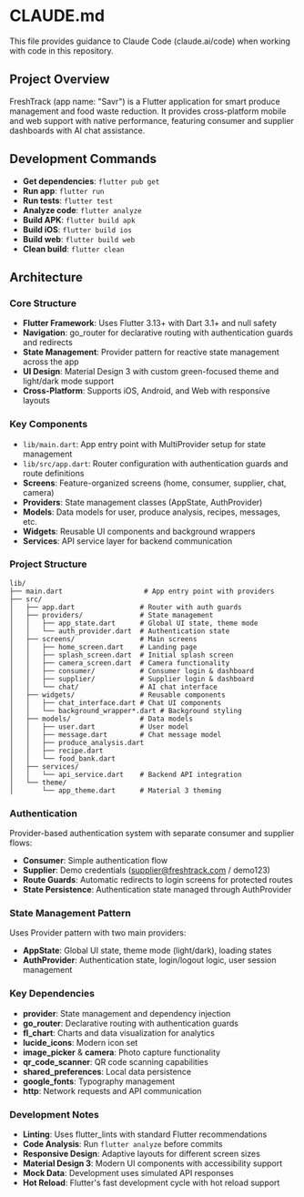 # CLAUDE.md

This file provides guidance to Claude Code (claude.ai/code) when working with code in this repository.

## Project Overview

FreshTrack (app name: "Savr") is a Flutter application for smart produce management and food waste reduction. It provides cross-platform mobile and web support with native performance, featuring consumer and supplier dashboards with AI chat assistance.

## Development Commands

- **Get dependencies**: `flutter pub get`
- **Run app**: `flutter run`
- **Run tests**: `flutter test`
- **Analyze code**: `flutter analyze`
- **Build APK**: `flutter build apk`
- **Build iOS**: `flutter build ios`
- **Build web**: `flutter build web`
- **Clean build**: `flutter clean`

## Architecture

### Core Structure
- **Flutter Framework**: Uses Flutter 3.13+ with Dart 3.1+ and null safety
- **Navigation**: go_router for declarative routing with authentication guards and redirects
- **State Management**: Provider pattern for reactive state management across the app
- **UI Design**: Material Design 3 with custom green-focused theme and light/dark mode support
- **Cross-Platform**: Supports iOS, Android, and Web with responsive layouts

### Key Components
- `lib/main.dart`: App entry point with MultiProvider setup for state management
- `lib/src/app.dart`: Router configuration with authentication guards and route definitions
- **Screens**: Feature-organized screens (home, consumer, supplier, chat, camera)
- **Providers**: State management classes (AppState, AuthProvider)
- **Models**: Data models for user, produce analysis, recipes, messages, etc.
- **Widgets**: Reusable UI components and background wrappers
- **Services**: API service layer for backend communication

### Project Structure
```
lib/
├── main.dart                    # App entry point with providers
├── src/
│   ├── app.dart                # Router with auth guards
│   ├── providers/              # State management
│   │   ├── app_state.dart      # Global UI state, theme mode
│   │   └── auth_provider.dart  # Authentication state
│   ├── screens/                # Main screens
│   │   ├── home_screen.dart    # Landing page
│   │   ├── splash_screen.dart  # Initial splash screen
│   │   ├── camera_screen.dart  # Camera functionality
│   │   ├── consumer/           # Consumer login & dashboard
│   │   ├── supplier/           # Supplier login & dashboard
│   │   └── chat/               # AI chat interface
│   ├── widgets/                # Reusable components
│   │   ├── chat_interface.dart # Chat UI components
│   │   └── background_wrapper*.dart # Background styling
│   ├── models/                 # Data models
│   │   ├── user.dart           # User model
│   │   ├── message.dart        # Chat message model
│   │   ├── produce_analysis.dart
│   │   ├── recipe.dart
│   │   └── food_bank.dart
│   ├── services/
│   │   └── api_service.dart    # Backend API integration
│   └── theme/
│       └── app_theme.dart      # Material 3 theming
```

### Authentication
Provider-based authentication system with separate consumer and supplier flows:
- **Consumer**: Simple authentication flow
- **Supplier**: Demo credentials (supplier@freshtrack.com / demo123)
- **Route Guards**: Automatic redirects to login screens for protected routes
- **State Persistence**: Authentication state managed through AuthProvider

### State Management Pattern
Uses Provider pattern with two main providers:
- **AppState**: Global UI state, theme mode (light/dark), loading states
- **AuthProvider**: Authentication state, login/logout logic, user session management

### Key Dependencies
- **provider**: State management and dependency injection
- **go_router**: Declarative routing with authentication guards
- **fl_chart**: Charts and data visualization for analytics
- **lucide_icons**: Modern icon set
- **image_picker** & **camera**: Photo capture functionality
- **qr_code_scanner**: QR code scanning capabilities
- **shared_preferences**: Local data persistence
- **google_fonts**: Typography management
- **http**: Network requests and API communication

### Development Notes
- **Linting**: Uses flutter_lints with standard Flutter recommendations
- **Code Analysis**: Run `flutter analyze` before commits
- **Responsive Design**: Adaptive layouts for different screen sizes
- **Material Design 3**: Modern UI components with accessibility support
- **Mock Data**: Development uses simulated API responses
- **Hot Reload**: Flutter's fast development cycle with hot reload support